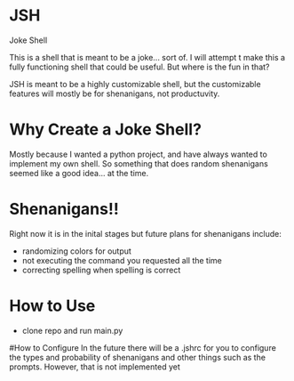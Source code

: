 # JSH
Joke Shell

This is a shell that is meant to be a joke... sort of. I will attempt t make this a fully functioning shell that could be useful. But where is the fun in that?

JSH is meant to be a highly customizable shell, but the customizable features will mostly be for shenanigans, not productuvity.

# Why Create a Joke Shell?
Mostly because I wanted a python project, and have always wanted to implement my own shell. So something that does random shenanigans seemed like a good idea... at the time. 

# Shenanigans!!
Right now it is in the inital stages but future plans for shenanigans include:
* randomizing colors for output
* not executing the command you requested all the time
* correcting spelling when spelling is correct

# How to Use
* clone repo and run main.py

#How to Configure
In the future there will be a .jshrc for you to configure the types and probability of shenanigans and other things such as the prompts. However, that is not implemented yet

